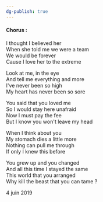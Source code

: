 ```yaml
---
dg-publish: true
---
```


#### Chorus :  
I thought I believed her  
When she told me we were a team  
We would be forever  
Cause I love her to the extreme

Look at me, in the eye  
And tell me everything and more  
I've never been so high  
My heart has never been so sore

You said that you loved me  
So I would stay here unafraid  
Now I must pay the fee  
But I know you won't leave my head

When I think about you  
My stomach dies a little more  
Nothing can pull me through  
If only I knew this before

You grew up and you changed  
And all this time I stayed the same  
This world that you arranged  
Why kill the beast that you can tame ?

4 juin 2019